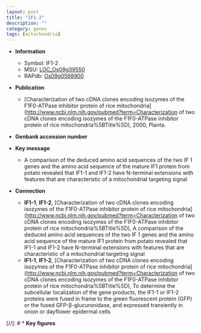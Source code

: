 ```yaml
---
layout: post
title: "IF1-2"
description: ""
category: genes
tags: [mitochondria]
---
```


* **Information**  
    + Symbol: IF1-2  
    + MSU: [LOC_Os09g39550](http://rice.uga.edu/cgi-bin/ORF_infopage.cgi?orf=LOC_Os09g39550)  
    + RAPdb: [Os09g0568900](http://rapdb.dna.affrc.go.jp/viewer/gbrowse_details/irgsp1?name=Os09g0568900)  

* **Publication**  
    + [Characterization of two cDNA clones encoding isozymes of the F1F0-ATPase inhibitor protein of rice mitochondria](http://www.ncbi.nlm.nih.gov/pubmed?term=Characterization of two cDNA clones encoding isozymes of the F1F0-ATPase inhibitor protein of rice mitochondria%5BTitle%5D), 2000, Planta.

* **Genbank accession number**  

* **Key message**  
    + A comparison of the deduced amino acid sequences of the two IF 1 genes and the amino acid sequence of the mature IF1 protein from potato revealed that IF1-1 and IF1-2 have N-terminal extensions with features that are characteristic of a mitochondrial targeting signal

* **Connection**  
    + __IF1-1__, __IF1-2__, [Characterization of two cDNA clones encoding isozymes of the F1F0-ATPase inhibitor protein of rice mitochondria](http://www.ncbi.nlm.nih.gov/pubmed?term=Characterization of two cDNA clones encoding isozymes of the F1F0-ATPase inhibitor protein of rice mitochondria%5BTitle%5D), A comparison of the deduced amino acid sequences of the two IF 1 genes and the amino acid sequence of the mature IF1 protein from potato revealed that IF1-1 and IF1-2 have N-terminal extensions with features that are characteristic of a mitochondrial targeting signal
    + __IF1-1__, __IF1-2__, [Characterization of two cDNA clones encoding isozymes of the F1F0-ATPase inhibitor protein of rice mitochondria](http://www.ncbi.nlm.nih.gov/pubmed?term=Characterization of two cDNA clones encoding isozymes of the F1F0-ATPase inhibitor protein of rice mitochondria%5BTitle%5D), To determine the subcellular localization of the gene products, the IF1-1 or IF1-2 proteins were fused in frame to the green fluorescent protein (GFP) or the fused GFP-β-glucuronidase, and expressed transiently in onion or dayflower epidermal cells

[//]: # * **Key figures**  


